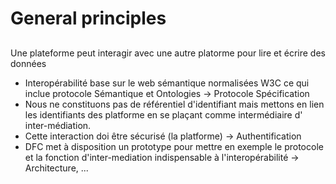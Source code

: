 # General principles

##

Une plateforme peut interagir avec une autre platorme pour lire et écrire des données
- Interopérabilité base sur le web sémantique normalisées W3C ce qui inclue protocole Sémantique et Ontologies -&gt; Protocole Spécification
- Nous ne constituons pas de référentiel d'identifiant mais mettons en lien les identifiants des platforme en se plaçant comme intermédiaire d' inter-médiation.
- Cette interaction doi être sécurisé \(la platforme\) -&gt; Authentification
- DFC met à disposition un prototype pour mettre en exemple le protocole et la fonction d'inter-mediation indispensable à l'interopérabilité -&gt; Architecture, ...


